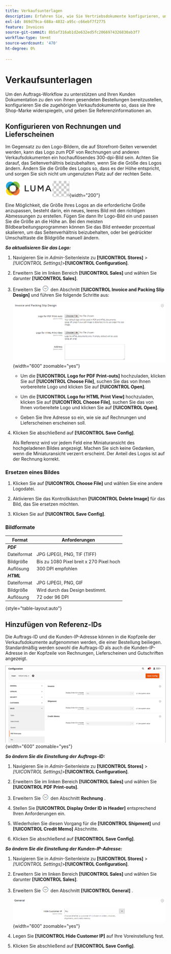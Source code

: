 ```yaml
---
title: Verkaufsunterlagen
description: Erfahren Sie, wie Sie Vertriebsdokumente konfigurieren, um Kundenbestellungen und die Erfüllung Ihrer Anforderungen an Ihren Commerce-Store zu unterstützen.
exl-id: 869d79ca-688a-4032-a95c-c66ebf7f2775
feature: Invoices
source-git-commit: 8b5af316ab1d2e632ed5fc2066974326830ab3f7
workflow-type: tm+mt
source-wordcount: '470'
ht-degree: 0%

---
```


# Verkaufsunterlagen

Um den Auftrags-Workflow zu unterstützen und Ihren Kunden Dokumentation zu den von ihnen gesendeten Bestellungen bereitzustellen, konfigurieren Sie die zugehörigen Verkaufsdokumente so, dass sie Ihre Shop-Marke widerspiegeln, und geben Sie Referenzinformationen an.

## Konfigurieren von Rechnungen und Lieferscheinen

Im Gegensatz zu den Logo-Bildern, die auf Storefront-Seiten verwendet werden, kann das Logo zum PDF von Rechnungen und anderen Verkaufsdokumenten ein hochauflösendes 300-dpi-Bild sein. Achten Sie darauf, das Seitenverhältnis beizubehalten, wenn Sie die Größe des Logos ändern. Ändern Sie die Größe des Logos so, dass es der Höhe entspricht, und sorgen Sie sich nicht um ungenutzten Platz auf der rechten Seite.

![Beispiellogo](./assets/logo-pdf.png){width="200"}

Eine Möglichkeit, die Größe Ihres Logos an die erforderliche Größe anzupassen, besteht darin, ein neues, leeres Bild mit den richtigen Abmessungen zu erstellen. Fügen Sie dann Ihr Logo-Bild ein und passen Sie die Größe an die Höhe an. Bei den meisten Bildbearbeitungsprogrammen können Sie das Bild entweder prozentual skalieren, um das Seitenverhältnis beizubehalten, oder bei gedrückter Umschalttaste die Bildgröße manuell ändern.

**_So aktualisieren Sie das Logo:_**

1. Navigieren Sie in _Admin_-Seitenleiste zu **[!UICONTROL Stores]** > _[!UICONTROL Settings]_>**[!UICONTROL Configuration]**.

1. Erweitern Sie im linken Bereich **[!UICONTROL Sales]** und wählen Sie darunter **[!UICONTROL Sales]**.

1. Erweitern Sie ![Erweiterungsauswahl](../assets/icon-display-expand.png) den Abschnitt **[!UICONTROL Invoice and Packing Slip Design]** und führen Sie folgende Schritte aus:

   ![Verkaufskonfiguration - Verkaufsrechnungs- und Lieferscheinentwurf](../configuration-reference/sales/assets/sales-invoice-packing-slip-design.png){width="600" zoomable="yes"}

   - Um die **[!UICONTROL Logo for PDF Print-outs]** hochzuladen, klicken Sie auf **[!UICONTROL Choose File]**, suchen Sie das von Ihnen vorbereitete Logo und klicken Sie auf **[!UICONTROL Open]**.

   - Um die **[!UICONTROL Logo for HTML Print View]** hochzuladen, klicken Sie auf **[!UICONTROL Choose File]**, suchen Sie das von Ihnen vorbereitete Logo und klicken Sie auf **[!UICONTROL Open]**.

   - Geben Sie Ihre Adresse so ein, wie sie auf Rechnungen und Lieferscheinen erscheinen soll.

1. Klicken Sie abschließend auf **[!UICONTROL Save Config]**.

   Als Referenz wird vor jedem Feld eine Miniaturansicht des hochgeladenen Bildes angezeigt. Machen Sie sich keine Gedanken, wenn die Miniaturansicht verzerrt erscheint. Der Anteil des Logos ist auf der Rechnung korrekt.

### Ersetzen eines Bildes

1. Klicken Sie auf **[!UICONTROL Choose File]** und wählen Sie eine andere Logodatei.

1. Aktivieren Sie das Kontrollkästchen **[!UICONTROL Delete Image]** für das Bild, das Sie ersetzen möchten.

1. Klicken Sie auf **[!UICONTROL Save Config]**.

### Bildformate

| Format | Anforderungen |
|--- |------------------------------------------|
| **_PDF_** |  |
| Dateiformat | JPG (JPEG), PNG, TIF (TIFF) |
| Bildgröße | Bis zu 1080 Pixel breit x 270 Pixel hoch |
| Auflösung | 300 DPI empfohlen |
| **_HTML_** |  |
| Dateiformat | JPG (JPEG), PNG, GIF |
| Bildgröße | Wird durch das Design bestimmt. |
| Auflösung | 72 oder 96 DPI |

{style="table-layout:auto"}

## Hinzufügen von Referenz-IDs

Die Auftrags-ID und die Kunden-IP-Adresse können in die Kopfzeile der Verkaufsdokumente aufgenommen werden, die einer Bestellung beiliegen. Standardmäßig werden sowohl die Auftrags-ID als auch die Kunden-IP-Adresse in der Kopfzeile von Rechnungen, Lieferscheinen und Gutschriften angezeigt.

![Verkaufskonfiguration - PDF-Ausdrucke](./assets/config-sales-pdf-print-outs.png){width="600" zoomable="yes"}

**_So ändern Sie die Einstellung der Auftrags-ID:_**

1. Navigieren Sie in _Admin_-Seitenleiste zu **[!UICONTROL Stores]** > _[!UICONTROL Settings]_>**[!UICONTROL Configuration]**.

1. Erweitern Sie im linken Bereich **[!UICONTROL Sales]** und wählen Sie **[!UICONTROL PDF Print-outs]**.

1. Erweitern Sie ![Erweiterungsauswahl](../assets/icon-display-expand.png) den Abschnitt **Rechnung** .

1. Stellen Sie **[!UICONTROL Display Order ID in Header]** entsprechend Ihren Anforderungen ein.

1. Wiederholen Sie diesen Vorgang für die **[!UICONTROL Shipment]** und **[!UICONTROL Credit Memo]** Abschnitte.

1. Klicken Sie abschließend auf **[!UICONTROL Save Config]**.

**_So ändern Sie die Einstellung der Kunden-IP-Adresse:_**

1. Navigieren Sie in _Admin_-Seitenleiste zu **[!UICONTROL Stores]** > _[!UICONTROL Settings]_>**[!UICONTROL Configuration]**.

1. Erweitern Sie im linken Bereich **[!UICONTROL Sales]** und wählen Sie darunter **[!UICONTROL Sales]**.

1. Erweitern Sie ![Erweiterungsauswahl](../assets/icon-display-expand.png) den Abschnitt **[!UICONTROL General]** .

   ![Verkaufskonfiguration - Allgemeine Verkaufseinstellungen](../configuration-reference/sales/assets/sales-general.png){width="600" zoomable="yes"}

1. Legen Sie **[!UICONTROL Hide Customer IP]** auf Ihre Voreinstellung fest.

1. Klicken Sie abschließend auf **[!UICONTROL Save Config]**.
